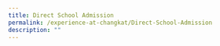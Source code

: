 ```yaml
---
title: Direct School Admission
permalink: /experience-at-changkat/Direct-School-Admission
description: ""
---
```

